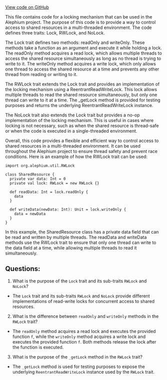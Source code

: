 [View code on GitHub](https://github.com/alephium/alephium/blob/master/util/src/main/scala/org/alephium/util/RWLock.scala)

This file contains code for a locking mechanism that can be used in the Alephium project. The purpose of this code is to provide a way to control access to shared resources in a multi-threaded environment. The code defines three traits: Lock, RWLock, and NoLock.

The Lock trait defines two methods: readOnly and writeOnly. These methods take a function as an argument and execute it while holding a lock. The readOnly method acquires a read lock, which allows multiple threads to access the shared resource simultaneously as long as no thread is trying to write to it. The writeOnly method acquires a write lock, which only allows one thread to access the shared resource at a time and prevents any other thread from reading or writing to it.

The RWLock trait extends the Lock trait and provides an implementation of the locking mechanism using a ReentrantReadWriteLock. This lock allows multiple threads to read the shared resource simultaneously, but only one thread can write to it at a time. The _getLock method is provided for testing purposes and returns the underlying ReentrantReadWriteLock instance.

The NoLock trait also extends the Lock trait but provides a no-op implementation of the locking mechanism. This is useful in cases where locking is not necessary, such as when the shared resource is thread-safe or when the code is executed in a single-threaded environment.

Overall, this code provides a flexible and efficient way to control access to shared resources in a multi-threaded environment. It can be used throughout the Alephium project to ensure thread safety and prevent race conditions. Here is an example of how the RWLock trait can be used:

```
import org.alephium.util.RWLock

class SharedResource {
  private var data: Int = 0
  private val lock: RWLock = new RWLock {}

  def readData: Int = lock.readOnly {
    data
  }

  def writeData(newData: Int): Unit = lock.writeOnly {
    data = newData
  }
}
```

In this example, the SharedResource class has a private data field that can be read and written by multiple threads. The readData and writeData methods use the RWLock trait to ensure that only one thread can write to the data field at a time, while allowing multiple threads to read it simultaneously.
## Questions: 
 1. What is the purpose of the `Lock` trait and its sub-traits `RWLock` and `NoLock`?
- The `Lock` trait and its sub-traits `RWLock` and `NoLock` provide different implementations of read-write locks for concurrent access to shared resources.

2. What is the difference between `readOnly` and `writeOnly` methods in the `RWLock` trait?
- The `readOnly` method acquires a read lock and executes the provided function `f`, while the `writeOnly` method acquires a write lock and executes the provided function `f`. Both methods release the lock after the function is executed.

3. What is the purpose of the `_getLock` method in the `RWLock` trait?
- The `_getLock` method is used for testing purposes to expose the underlying `ReentrantReadWriteLock` instance used by the `RWLock` trait.